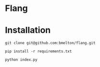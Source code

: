 # Flang

# Installation

`git clone git@github.com:bmelton/flang.git`

`pip install -r requirements.txt`

`python index.py`
